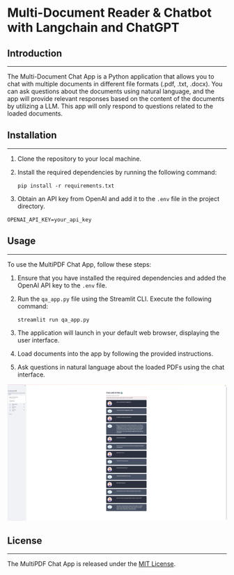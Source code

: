 # Multi-Document Reader & Chatbot with Langchain and ChatGPT

## Introduction
------------
The Multi-Document Chat App is a Python application that allows you to chat with multiple documents in different file formats (.pdf, .txt, .docx). You can ask questions about the documents using natural language, and the app will provide relevant responses based on the content of the documents by utilizing a LLM. This app will only respond to questions related to the loaded documents.


## Installation
----------------------------

1. Clone the repository to your local machine.

2. Install the required dependencies by running the following command:
   ```
   pip install -r requirements.txt
   ```

3. Obtain an API key from OpenAI and add it to the `.env` file in the project directory.
```commandline
OPENAI_API_KEY=your_api_key
```

## Usage
-----
To use the MultiPDF Chat App, follow these steps:

1. Ensure that you have installed the required dependencies and added the OpenAI API key to the `.env` file.

2. Run the `qa_app.py` file using the Streamlit CLI. Execute the following command:
   ```
   streamlit run qa_app.py
   ```

3. The application will launch in your default web browser, displaying the user interface.

4. Load documents into the app by following the provided instructions.

5. Ask questions in natural language about the loaded PDFs using the chat interface.

![Chatbot App Demo](./chatbot_app_demo.png)


## License
-------
The MultiPDF Chat App is released under the [MIT License](https://opensource.org/licenses/MIT).